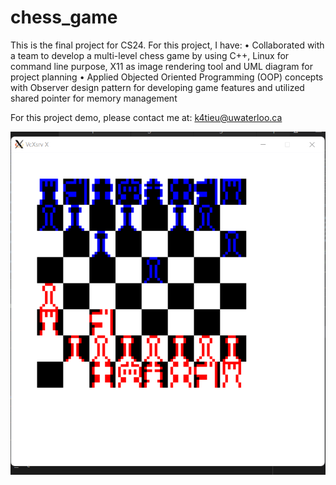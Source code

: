 # chess_game
This is the final project for CS24. For this project, I have:
•	Collaborated with a team to develop a multi-level chess game by using C++, Linux for command line purpose, X11 as image rendering tool and UML diagram for project planning
•	Applied Objected Oriented Programming (OOP) concepts with Observer design pattern for developing game features and utilized shared pointer for memory management

For this project demo, please contact me at: k4tieu@uwaterloo.ca

![Screenshot](chess_game_interface.png)
